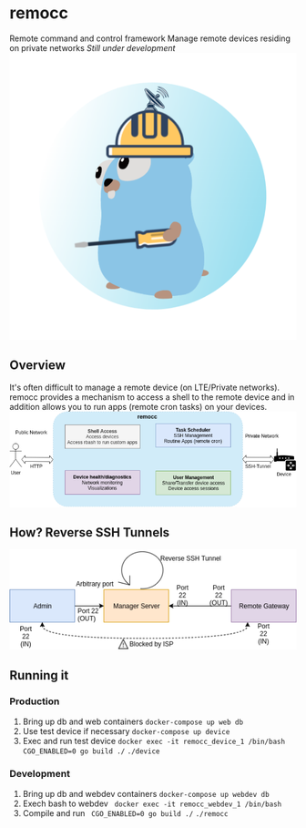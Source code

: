 # remocc
Remote command and control framework
Manage remote devices residing on private networks
*Still under development*
![alt text](/docs/logo.png "remocc")

## Overview
It's often difficult to manage a remote device (on LTE/Private networks). remocc provides 
a mechanism to access a shell to the remote device and in addition allows you to run apps (remote cron tasks) on your devices.
![alt text](/docs/overview.png "")

## How? Reverse SSH Tunnels
![alt text](/docs/reverse.png "")


## Running it
### Production 
1. Bring up db and web containers
`docker-compose up web db`
2. Use test device if necessary
`docker-compose up device`
3. Exec and run test device
`docker exec -it remocc_device_1 /bin/bash `
`CGO_ENABLED=0 go build ./`
`./device`

### Development
1. Bring up db and webdev containers
`docker-compose up webdev db`
2. Exech bash to webdev 
` docker exec -it remocc_webdev_1 /bin/bash`
3. Compile and run
` CGO_ENABLED=0 go build ./`
`./remocc`


